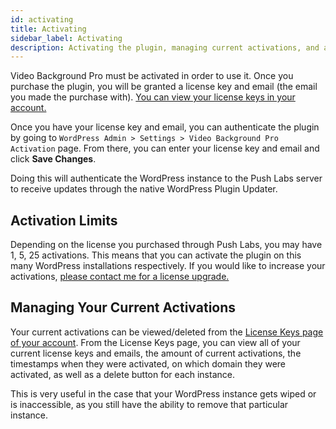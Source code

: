 ```yaml
---
id: activating
title: Activating
sidebar_label: Activating
description: Activating the plugin, managing current activations, and activation limits
---
```


Video Background Pro must be activated in order to use it. Once you purchase the plugin, you will be granted a license key and email (the email you made the purchase with). [You can view your license keys in your account.](https://pushlabs.co/my-account/api-keys/)

Once you have your license key and email, you can authenticate the plugin by going to `WordPress Admin > Settings > Video Background Pro Activation` page. From there, you can enter your license key and email and click **Save Changes**.

Doing this will authenticate the WordPress instance to the Push Labs server to receive updates through the native WordPress Plugin Updater.

## Activation Limits

Depending on the license you purchased through Push Labs, you may have 1, 5, 25 activations. This means that you can activate the plugin on this many WordPress installations respectively. If you would like to increase your activations, [please contact me for a license upgrade.](mailto:blake@pushlabs.co)

## Managing Your Current Activations

Your current activations can be viewed/deleted from the [License Keys page of your account](https://pushlabs.co/my-account/api-keys/). From the License Keys page, you can view all of your current license keys and emails, the amount of current activations, the timestamps when they were activated, on which domain they were activated, as well as a delete button for each instance.

This is very useful in the case that your WordPress instance gets wiped or is inaccessible, as you still have the ability to remove that particular instance.
